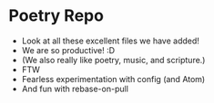 # Poetry Repo

* Look at all these excellent files we have added!<br>
* We are so productive! :D<br>
* (We also really like poetry, music, and scripture.)
* FTW
* Fearless experimentation with config (and Atom)
* And fun with rebase-on-pull

